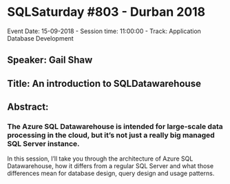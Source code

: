 # SQLSaturday #803 - Durban 2018
Event Date: 15-09-2018 - Session time: 11:00:00 - Track: Application  Database Development
## Speaker: Gail Shaw
## Title: An introduction to SQLDatawarehouse
## Abstract:
### The Azure SQL Datawarehouse is intended for large-scale data processing in the cloud, but it’s not just a really big managed SQL Server instance. 
In this session, I’ll take you through the architecture of Azure SQL Datawarehouse, how it differs from a regular SQL Server and what those differences mean for database design, query design and usage patterns.
